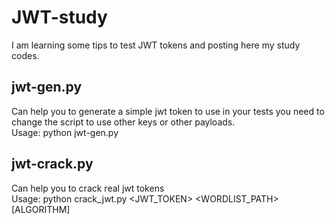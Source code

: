 # JWT-study
I am learning some tips to test JWT tokens and posting here my study codes.

## jwt-gen.py
Can help you to generate a simple jwt token to use in your tests
you need to change the script to use other keys or other payloads.
<br>
Usage: python jwt-gen.py

## jwt-crack.py
Can help you to crack real jwt tokens
<br>
Usage: python crack_jwt.py <JWT_TOKEN> <WORDLIST_PATH> [ALGORITHM]
